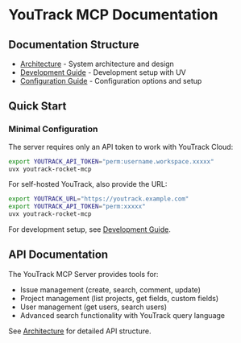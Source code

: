 # YouTrack MCP Documentation

## Documentation Structure

- [Architecture](./ARCHITECTURE.md) - System architecture and design
- [Development Guide](./DEVELOPMENT.md) - Development setup with UV
- [Configuration Guide](./CONFIGURATION.md) - Configuration options and setup

## Quick Start

### Minimal Configuration

The server requires only an API token to work with YouTrack Cloud:

```bash
export YOUTRACK_API_TOKEN="perm:username.workspace.xxxxx"
uvx youtrack-rocket-mcp
```

For self-hosted YouTrack, also provide the URL:

```bash
export YOUTRACK_URL="https://youtrack.example.com"
export YOUTRACK_API_TOKEN="perm:xxxxx"
uvx youtrack-rocket-mcp
```

For development setup, see [Development Guide](./DEVELOPMENT.md).

## API Documentation

The YouTrack MCP Server provides tools for:
- Issue management (create, search, comment, update)
- Project management (list projects, get fields, custom fields)
- User management (get users, search users)
- Advanced search functionality with YouTrack query language

See [Architecture](./ARCHITECTURE.md) for detailed API structure.

